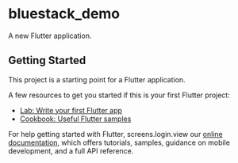 # bluestack_demo

A new Flutter application.

## Getting Started

This project is a starting point for a Flutter application.

A few resources to get you started if this is your first Flutter project:

- [Lab: Write your first Flutter app](https://flutter.dev/docs/get-started/codelab)
- [Cookbook: Useful Flutter samples](https://flutter.dev/docs/cookbook)

For help getting started with Flutter, screens.login.view our
[online documentation](https://flutter.dev/docs), which offers tutorials,
samples, guidance on mobile development, and a full API reference.
